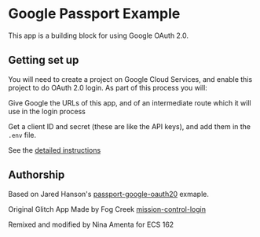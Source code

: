 Google Passport Example
========================

This app is a building block for using Google OAuth 2.0. 

## Getting set up
You will need to create a project on Google Cloud Services, and enable this project to 
do OAuth 2.0 login.  As part of this process you will:

Give Google the URLs of this app, and of an intermediate route which it will use in the login process

Get a client ID and secret (these are like the API keys), and add them in the `.env` file. 

See the [detailed instructions](https://web.cs.ucdavis.edu/~amenta/s20/oauthClientID.html)


Authorship
--------------

Based on Jared Hanson's [passport-google-oauth20](https://github.com/jaredhanson/passport-google-oauth2) 
exmaple.

Original Glitch App Made by Fog Creek [mission-control-login](https://glitch.com/~mission-control-login)


Remixed and modified by Nina Amenta for ECS 162


